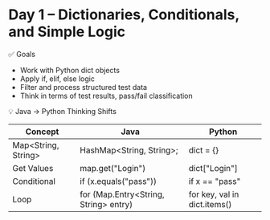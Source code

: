 # Day 1 – Dictionaries, Conditionals, and Simple Logic

✅ Goals
- Work with Python dict objects
- Apply if, elif, else logic
- Filter and process structured test data
- Think in terms of test results, pass/fail classification

💡 Java → Python Thinking Shifts

| Concept             | Java                                    | Python | 
|---------------------|-----------------------------------------|--------|
| Map<String, String> | HashMap<String, String>;       |dict = {}| 
| Get Values	         | map.get("Login")	             |dict["Login"] |
| Conditional	        | if (x.equals("pass"))             |if x == "pass"|
| Loop	               | for (Map.Entry<String, String> entry)	            |for key, val in dict.items()|




